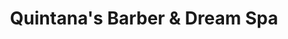 ---
title: "Quintana's Barber & Dream Spa"
url: /cleveland-heights/quintanas-barber-und-dream-spa/
shop: Friseur
---
